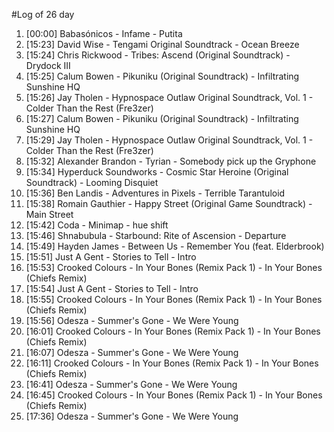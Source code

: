 #Log of 26 day

1. [00:00] Babasónicos - Infame - Putita
1. [15:23] David Wise - Tengami Original Soundtrack - Ocean Breeze
1. [15:24] Chris Rickwood - Tribes: Ascend (Original Soundtrack) - Drydock III
1. [15:25] Calum Bowen - Pikuniku (Original Soundtrack) - Infiltrating Sunshine HQ
1. [15:26] Jay Tholen - Hypnospace Outlaw Original Soundtrack, Vol. 1 - Colder Than the Rest (Fre3zer)
1. [15:27] Calum Bowen - Pikuniku (Original Soundtrack) - Infiltrating Sunshine HQ
1. [15:29] Jay Tholen - Hypnospace Outlaw Original Soundtrack, Vol. 1 - Colder Than the Rest (Fre3zer)
1. [15:32] Alexander Brandon - Tyrian - Somebody pick up the Gryphone
1. [15:34] Hyperduck Soundworks - Cosmic Star Heroine (Original Soundtrack) - Looming Disquiet
1. [15:36] Ben Landis - Adventures in Pixels - Terrible Tarantuloid
1. [15:38] Romain Gauthier - Happy Street (Original Game Soundtrack) - Main Street
1. [15:42] Coda - Minimap - hue shift
1. [15:46] Shnabubula - Starbound: Rite of Ascension - Departure
1. [15:49] Hayden James - Between Us - Remember You (feat. Elderbrook)
1. [15:51] Just A Gent - Stories to Tell - Intro
1. [15:53] Crooked Colours - In Your Bones (Remix Pack 1) - In Your Bones (Chiefs Remix)
1. [15:54] Just A Gent - Stories to Tell - Intro
1. [15:55] Crooked Colours - In Your Bones (Remix Pack 1) - In Your Bones (Chiefs Remix)
1. [15:56] Odesza - Summer's Gone - We Were Young
1. [16:01] Crooked Colours - In Your Bones (Remix Pack 1) - In Your Bones (Chiefs Remix)
1. [16:07] Odesza - Summer's Gone - We Were Young
1. [16:11] Crooked Colours - In Your Bones (Remix Pack 1) - In Your Bones (Chiefs Remix)
1. [16:41] Odesza - Summer's Gone - We Were Young
1. [16:45] Crooked Colours - In Your Bones (Remix Pack 1) - In Your Bones (Chiefs Remix)
1. [17:36] Odesza - Summer's Gone - We Were Young

